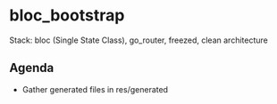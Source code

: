# bloc_bootstrap

Stack: bloc (Single State Class), go_router, freezed, clean architecture

## Agenda
- Gather generated files in res/generated
